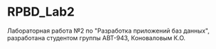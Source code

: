 # RPBD_Lab2
Лабораторная работа №2 по "Разработка приложений баз данных", разработана студентом группы АВТ-943, Коноваловым К.О.
